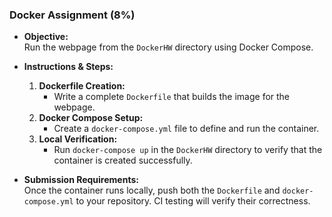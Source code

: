 ### Docker Assignment (8%)

- **Objective:**  
  Run the webpage from the `DockerHW` directory using Docker Compose.

- **Instructions & Steps:**  
  1. **Dockerfile Creation:**  
     - Write a complete `Dockerfile` that builds the image for the webpage.
  2. **Docker Compose Setup:**  
     - Create a `docker-compose.yml` file to define and run the container.
  3. **Local Verification:**  
     - Run `docker-compose up` in the `DockerHW` directory to verify that the container is created successfully.

- **Submission Requirements:**  
  Once the container runs locally, push both the `Dockerfile` and `docker-compose.yml` to your repository. CI testing will verify their correctness.